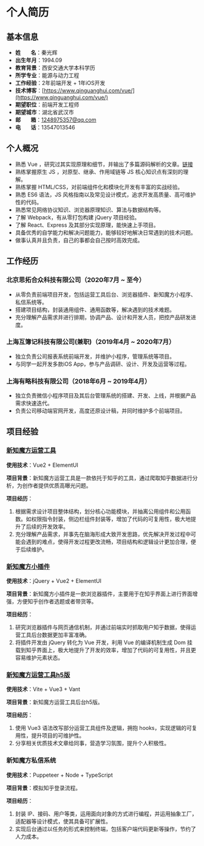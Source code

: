 
# 个人简历

## 基本信息
- **姓&nbsp;&nbsp;&nbsp;&nbsp;&nbsp;&nbsp;&nbsp;&nbsp;名**：秦光辉   
- **出生年月**：1994.09
- **教育背景**：西安交通大学本科学历
- **所学专业**：能源与动力工程
- **工作经验**：2年前端开发 + 1年iOS开发
- **技术博客**：[https://www.qinguanghui.com/vue/](https://www.qinguanghui.com/vue/)
- **期望职位**：前端开发工程师
- **期望城市**：湖北省武汉市
- **邮&nbsp;&nbsp;&nbsp;&nbsp;&nbsp;&nbsp;&nbsp;&nbsp;箱**：1248975357@qq.com
- **电&nbsp;&nbsp;&nbsp;&nbsp;&nbsp;&nbsp;&nbsp;&nbsp;话**：13547013546

## 个人概况

- 熟悉 Vue ，研究过其实现原理和细节，并输出了多篇源码解析的文章。[链接](https://www.qinguanghui.com/vue/)
- 熟练掌握原生 JS ，对原型、继承、作用域链等 JS 核心知识点有深刻的理解。
- 熟练掌握 HTML/CSS，对前端组件化和模块化开发有丰富的实战经验。
- 熟悉 ES6 语法，JS 风格指南以及常见设计模式，追求开发高质量、高可维护性的代码。
- 熟悉常见网络协议知识、浏览器原理知识、算法与数据结构等。
- 了解 Webpack，有从零打包构建 jQuery 项目经验。
- 了解 React、Express 及其部分实现原理，能快速上手项目。
- 具备优秀的自学能力和解决问题能力，能够较好地解决日常遇到的技术问题。
- 做事认真并且负责，自己的事都会自己按时高效完成。

## 工作经历

### 北京思拓合众科技有限公司（2020年7月 ~ 至今）

- 从零负责前端项目开发，包括运营工具后台、浏览器插件、新知魔方小程序、私信系统等。
- 搭建项目结构，封装通用组件、通用函数等，解决遇到的技术难题。
- 充分理解产品需求并进行排期，协调产品、设计和开发人员，把控产品研发进度。

### 上海互簿记科技有限公司(兼职)（2019年4月 ~ 2020年7月）

- 独立负责公司报表系统前端开发，并维护小程序，管理系统等项目。
- 与同学一起开发多款iOS App，参与产品调研、设计、开发及运营等过程。

### 上海有略科技有限公司（2018年6月 ~ 2019年4月）

- 独立负责微信小程序项目及其后台管理系统的搭建、开发、上线，并根据产品需求快速迭代。
- 负责公司移动端官网开发，高度还原设计稿，并同时维护多个前端项目。

## 项目经验 

### [新知魔方运营工具](https://www.xinzhimofang.com/dashboard/)

**使用技术**：Vue2 + ElementUI

**项目背景**：新知魔方运营工具是一款依托于知乎的工具，通过爬取知乎数据进行分析，为创作者提供优质高曝光问题。

**项目经历**：

1. 根据需求设计项目整体结构，划分核心功能模块，并抽离公用组件和公用函数。如权限指令封装，侧边栏组件封装等，增加了代码的可复用性，极大地提升了后续的开发效率。
2. 充分理解产品需求，并事先在脑海形成大致开发思路，优先解决开发过程中可能会遇到的难点，使得开发过程更改流畅，项目结构和逻辑设计更加合理，便于后续维护。

### [新知魔方小插件](https://www.xinzhimofang.com/download.html)

**使用技术**：jQuery + Vue2 + ElementUI

**项目背景**：新知魔方小插件是一款浏览器插件，主要用于在知乎界面上进行界面增强，方便知乎创作者选题或者带货等。

**项目经历**：

1. 研究浏览器插件与网页通信机制，并通过前端实时抓取用户知乎数据，使得运营工具后台数据更加丰富准确。
2. 将插件开发由 jQuery 转化为 Vue 开发，利用 Vue 的编译机制生成 Dom 挂载到知乎界面上，极大地提升了开发的效率，增加了代码的可复用性，并且更容易维护元素状态。

### [新知魔方运营工具h5版](https://xinzhimofang.com/m/xuanti/)

**使用技术**：Vite + Vue3 + Vant

**项目背景**：新知魔方运营工具后台h5版。

**项目经历**：

1. 使用 Vue3 语法改写部分运营工具组件及逻辑，拥抱 hooks，实现逻辑的可复用性，提升项目的可维护性。
2. 分享相关优质技术文章给同事，营造学习氛围，提升个人积极性。

### 新知魔方私信系统

**使用技术**：Puppeteer + Node + TypeScript

**项目背景**：模拟知乎登录流程。

**项目经历**：

1. 封装 IP、接码、用户等类，运用面向对象的方式进行编程，并运用抽象工厂，适配器等设计模式，使其具备可扩展性。
2. 实现后台通过以任务的形式来控制终端，包括客户端代码更新等操作，节约了人力成本。